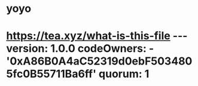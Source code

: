 # yoyo
# https://tea.xyz/what-is-this-file --- version: 1.0.0 codeOwners:   - '0xA86B0A4aC52319d0ebF5034805fc0B55711Ba6ff' quorum: 1

